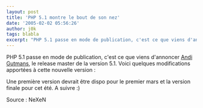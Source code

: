 ```yaml
---
layout: post
title: 'PHP 5.1 montre le bout de son nez'
date: '2005-02-02 05:56:26'
author: j0k
tags: blabla
excerpt: "PHP 5.1 passe en mode de publication, c'est ce que viens d'annoncer [Andi Gutmans](http://news.php.net/php.internals/14469), le release master de la version 5.1.     \nVoici quelques modifications apportées à cette nouvelle version :    )"
---
```


PHP 5.1 passe en mode de publication, c'est ce que viens d'annoncer [Andi Gutmans](http://news.php.net/php.internals/14469), le release master de la version 5.1.
Voici quelques modifications apportées à cette nouvelle version :

Une première version devrait être dispo pour le premier mars et la version finale pour cet été. A suivre :)

Source : NeXeN
